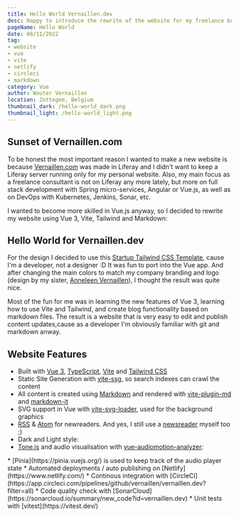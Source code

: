 ```yaml
---
title: Hello World Vernaillen.dev
desc: Happy to introduce the rewrite of the website for my freelance business, now built with Vue 3, Vite, Tailwind and Markdown
pageName: Hello World
date: 06/11/2022
tag:
- website
- vue
- vite
- netlify
- circleci
- markdown
category: Vue
author: Wouter Vernaillen
location: Zottegem, Belgium
thumbnail_dark: /hello-world_dark.png
thumbnail_light: /hello-world_light.png
---
```


## Sunset of Vernaillen.com

To be honest the most important reason I wanted to make a new website is because [Vernaillen.com](https://www.vernaillen.com) was made in Liferay and I didn't want to keep a Liferay server running only for my personal website.
Also, my main focus as a freelance consultant is not on Liferay any more lately, but more on full stack development with Spring micro-services, Angular or Vue.js, as well as on DevOps with Kubernetes, Jenkins, Sonar, etc.

I wanted to become more skilled in Vue.js anyway, so I decided to rewrite my website using Vue 3, Vite, Tailwind and Markdown:

## Hello World for Vernaillen.dev

For the design I decided to use this [Startup Tailwind CSS Template](https://tailwindtemplates.co/templates/startup), cause I'm a developer, not a designer :D
It was fun to port into the Vue app. And after changing the main colors to match my company branding and logo (design by my sister, [Anneleen Vernaillen](https://www.anneleenvernaillen.com)), I thought the result was quite nice.

Most of the fun for me was in learning the new features of Vue 3, learning how to use Vite and Tailwind, and  create blog functionality based on markdown files.
The result is a website that is very easy to edit and publish content updates,cause as a developer I'm obviously familiar with git and markdown anway.

## Website Features

* Built with [Vue 3](https://vuejs.org/), [TypeScript](https://vuejs.org/guide/typescript/overview.html), [Vite](https://vitejs.dev/) and [Tailwind CSS](https://tailwindcss.com/)
* Static Site Generation with [vite-ssg](https://github.com/antfu/vite-ssg), so search indexes can crawl the content
* All content is created using [Markdown](https://daringfireball.net/projects/markdown/) and rendered with [vite-plugin-md](https://github.com/antfu/vite-plugin-md) and [markdown-it](https://markdown-it.github.io/)
* SVG support in Vue with [vite-svg-loader](https://github.com/jpkleemans/vite-svg-loader), used for the background graphics
* <font-awesome-icon :icon="['fas', 'rss']" /> [RSS](https://vernaillen.dev/feed.xml) & [Atom](https://vernaillen.dev/feed.xml) for newreaders.  And yes, I still use a [newsreader](https://feedly.com) myself too ;)
* Dark and Light style: <dark-toggler inline/>
* [Tone.js](https://tonejs.github.io/) and audio visualisation with [vue-audiomotion-analyzer](https://vue-audiomotion-analyzer.dev/):
 <player-controls extended />
* [Pinia](https://pinia.vuejs.org/) is used to keep track of the audio player state
* Automated deployments / auto publishing on [Netlify](https://www.netlify.com/)
* Continous integration with [CircleCI](https://app.circleci.com/pipelines/github/vernaillen/vernaillen.dev?filter=all)
* Code quality check with [SonarCloud](https://sonarcloud.io/summary/new_code?id=vernaillen.dev)
* Unit tests with [vitest](https://vitest.dev/)
